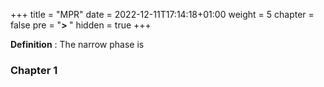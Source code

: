 +++
title = "MPR"
date = 2022-12-11T17:14:18+01:00
weight = 5
chapter = false
pre = "<b>> </b>"
hidden = true
+++

**Definition** : 
The narrow phase is

### Chapter 1




<!-- ### Physics

# Narrow Phase

Lorem Ipsum. -->
